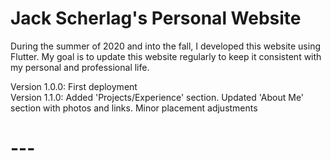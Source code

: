 # Jack Scherlag's Personal Website

During the summer of 2020 and into the fall, I developed this website using Flutter. My goal is to update this website regularly to keep it consistent with my personal and professional life.

Version 1.0.0: First deployment\
Version 1.1.0: Added 'Projects/Experience' section. Updated 'About Me' section with photos and links. Minor placement adjustments


# ---
